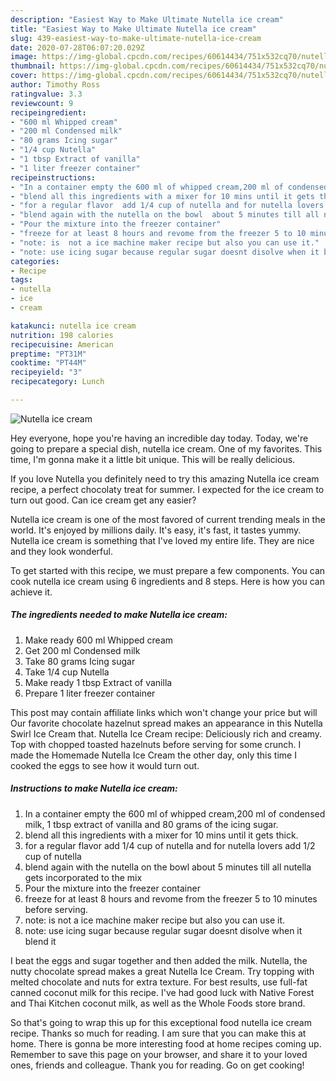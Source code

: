 ```yaml
---
description: "Easiest Way to Make Ultimate Nutella ice cream"
title: "Easiest Way to Make Ultimate Nutella ice cream"
slug: 439-easiest-way-to-make-ultimate-nutella-ice-cream
date: 2020-07-28T06:07:20.029Z
image: https://img-global.cpcdn.com/recipes/60614434/751x532cq70/nutella-ice-cream-recipe-main-photo.jpg
thumbnail: https://img-global.cpcdn.com/recipes/60614434/751x532cq70/nutella-ice-cream-recipe-main-photo.jpg
cover: https://img-global.cpcdn.com/recipes/60614434/751x532cq70/nutella-ice-cream-recipe-main-photo.jpg
author: Timothy Ross
ratingvalue: 3.3
reviewcount: 9
recipeingredient:
- "600 ml Whipped cream"
- "200 ml Condensed milk"
- "80 grams Icing sugar"
- "1/4 cup Nutella"
- "1 tbsp Extract of vanilla"
- "1 liter freezer container"
recipeinstructions:
- "In a container empty the 600 ml of whipped cream,200 ml of condensed milk, 1 tbsp extract of vanilla and 80 grams of the icing sugar."
- "blend all this ingredients with a mixer for 10 mins until it gets thick."
- "for a regular flavor  add 1/4 cup of nutella and for nutella lovers add 1/2 cup of nutella"
- "blend again with the nutella on the bowl  about 5 minutes till all nutella gets incorporated to the mix"
- "Pour the mixture into the freezer container"
- "freeze for at least 8 hours and revome from the freezer 5 to 10 minutes before serving."
- "note: is  not a ice machine maker recipe but also you can use it."
- "note: use icing sugar because regular sugar doesnt disolve when it blend it"
categories:
- Recipe
tags:
- nutella
- ice
- cream

katakunci: nutella ice cream 
nutrition: 198 calories
recipecuisine: American
preptime: "PT31M"
cooktime: "PT44M"
recipeyield: "3"
recipecategory: Lunch

---
```



![Nutella ice cream](https://img-global.cpcdn.com/recipes/60614434/751x532cq70/nutella-ice-cream-recipe-main-photo.jpg)

Hey everyone, hope you're having an incredible day today. Today, we're going to prepare a special dish, nutella ice cream. One of my favorites. This time, I'm gonna make it a little bit unique. This will be really delicious.

If you love Nutella you definitely need to try this amazing Nutella ice cream recipe, a perfect chocolaty treat for summer. I expected for the ice cream to turn out good. Can ice cream get any easier?

Nutella ice cream is one of the most favored of current trending meals in the world. It's enjoyed by millions daily. It's easy, it's fast, it tastes yummy. Nutella ice cream is something that I've loved my entire life. They are nice and they look wonderful.


To get started with this recipe, we must prepare a few components. You can cook nutella ice cream using 6 ingredients and 8 steps. Here is how you can achieve it.

<!--inarticleads1-->

##### The ingredients needed to make Nutella ice cream:

1. Make ready 600 ml Whipped cream
1. Get 200 ml Condensed milk
1. Take 80 grams Icing sugar
1. Take 1/4 cup Nutella
1. Make ready 1 tbsp Extract of vanilla
1. Prepare 1 liter freezer container


This post may contain affiliate links which won&#39;t change your price but will Our favorite chocolate hazelnut spread makes an appearance in this Nutella Swirl Ice Cream that. Nutella Ice Cream recipe: Deliciously rich and creamy. Top with chopped toasted hazelnuts before serving for some crunch. I made the Homemade Nutella Ice Cream the other day, only this time I cooked the eggs to see how it would turn out. 

<!--inarticleads2-->

##### Instructions to make Nutella ice cream:

1. In a container empty the 600 ml of whipped cream,200 ml of condensed milk, 1 tbsp extract of vanilla and 80 grams of the icing sugar.
1. blend all this ingredients with a mixer for 10 mins until it gets thick.
1. for a regular flavor  add 1/4 cup of nutella and for nutella lovers add 1/2 cup of nutella
1. blend again with the nutella on the bowl  about 5 minutes till all nutella gets incorporated to the mix
1. Pour the mixture into the freezer container
1. freeze for at least 8 hours and revome from the freezer 5 to 10 minutes before serving.
1. note: is  not a ice machine maker recipe but also you can use it.
1. note: use icing sugar because regular sugar doesnt disolve when it blend it


I beat the eggs and sugar together and then added the milk. Nutella, the nutty chocolate spread makes a great Nutella Ice Cream. Try topping with melted chocolate and nuts for extra texture. For best results, use full-fat canned coconut milk for this recipe. I&#39;ve had good luck with Native Forest and Thai Kitchen coconut milk, as well as the Whole Foods store brand. 

So that's going to wrap this up for this exceptional food nutella ice cream recipe. Thanks so much for reading. I am sure that you can make this at home. There is gonna be more interesting food at home recipes coming up. Remember to save this page on your browser, and share it to your loved ones, friends and colleague. Thank you for reading. Go on get cooking!

